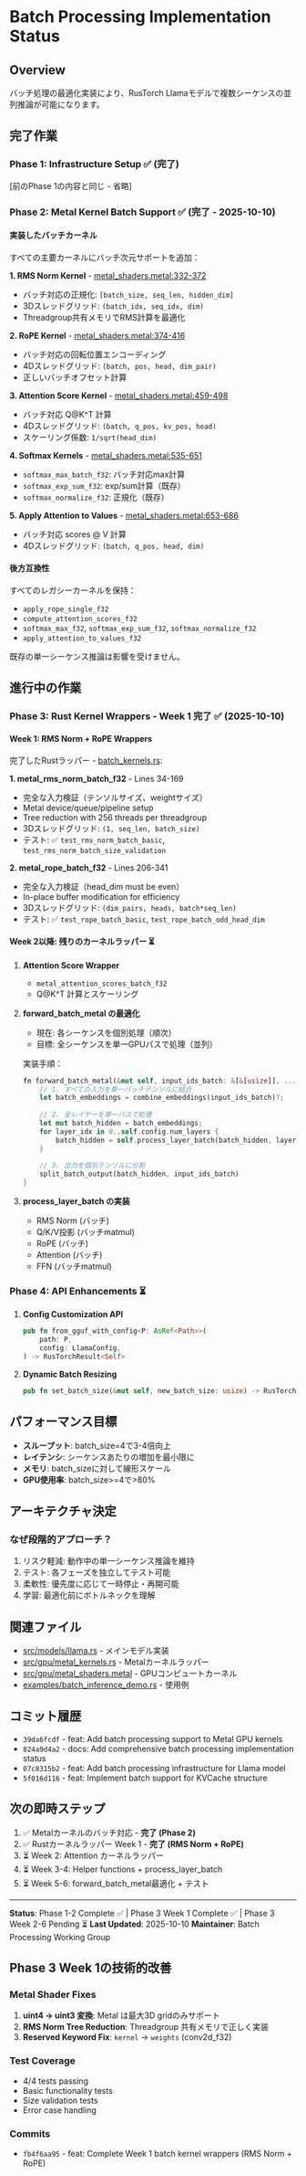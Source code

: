 # Batch Processing Implementation Status

## Overview
バッチ処理の最適化実装により、RusTorch Llamaモデルで複数シーケンスの並列推論が可能になります。

## 完了作業

### Phase 1: Infrastructure Setup ✅ (完了)

[前のPhase 1の内容と同じ - 省略]

### Phase 2: Metal Kernel Batch Support ✅ (完了 - 2025-10-10)

#### 実装したバッチカーネル

すべての主要カーネルにバッチ次元サポートを追加：

**1. RMS Norm Kernel** - [metal_shaders.metal:332-372](../src/gpu/metal_shaders.metal#L332-L372)
- バッチ対応の正規化: `[batch_size, seq_len, hidden_dim]`  
- 3Dスレッドグリッド: `(batch_idx, seq_idx, dim)`
- Threadgroup共有メモリでRMS計算を最適化

**2. RoPE Kernel** - [metal_shaders.metal:374-416](../src/gpu/metal_shaders.metal#L374-L416)
- バッチ対応の回転位置エンコーディング
- 4Dスレッドグリッド: `(batch, pos, head, dim_pair)`
- 正しいバッチオフセット計算

**3. Attention Score Kernel** - [metal_shaders.metal:459-498](../src/gpu/metal_shaders.metal#L459-L498)
- バッチ対応 Q@K^T 計算
- 4Dスレッドグリッド: `(batch, q_pos, kv_pos, head)`
- スケーリング係数: `1/sqrt(head_dim)`

**4. Softmax Kernels** - [metal_shaders.metal:535-651](../src/gpu/metal_shaders.metal#L535-L651)
- `softmax_max_batch_f32`: バッチ対応max計算
- `softmax_exp_sum_f32`: exp/sum計算（既存）
- `softmax_normalize_f32`: 正規化（既存）

**5. Apply Attention to Values** - [metal_shaders.metal:653-686](../src/gpu/metal_shaders.metal#L653-L686)
- バッチ対応 scores @ V 計算
- 4Dスレッドグリッド: `(batch, q_pos, head, dim)`

#### 後方互換性

すべてのレガシーカーネルを保持：
- `apply_rope_single_f32`
- `compute_attention_scores_f32`
- `softmax_max_f32`, `softmax_exp_sum_f32`, `softmax_normalize_f32`
- `apply_attention_to_values_f32`

既存の単一シーケンス推論は影響を受けません。

## 進行中の作業

### Phase 3: Rust Kernel Wrappers - Week 1 完了 ✅ (2025-10-10)

#### Week 1: RMS Norm + RoPE Wrappers

完了したRustラッパー - [batch_kernels.rs](../src/gpu/batch_kernels.rs):

**1. metal_rms_norm_batch_f32** - Lines 34-169
- 完全な入力検証（テンソルサイズ、weightサイズ）
- Metal device/queue/pipeline setup
- Tree reduction with 256 threads per threadgroup
- 3Dスレッドグリッド: `(1, seq_len, batch_size)`
- テスト: ✅ `test_rms_norm_batch_basic`, `test_rms_norm_batch_size_validation`

**2. metal_rope_batch_f32** - Lines 206-341
- 完全な入力検証（head_dim must be even）
- In-place buffer modification for efficiency
- 3Dスレッドグリッド: `(dim_pairs, heads, batch*seq_len)`
- テスト: ✅ `test_rope_batch_basic`, `test_rope_batch_odd_head_dim`

#### Week 2以降: 残りのカーネルラッパー ⏳

1. **Attention Score Wrapper**
   - `metal_attention_scores_batch_f32`
   - Q@K^T 計算とスケーリング

2. **forward_batch_metal の最適化**
   - 現在: 各シーケンスを個別処理（順次）
   - 目標: 全シーケンスを単一GPUパスで処理（並列）
   
   実装手順：
   ```rust
   fn forward_batch_metal(&mut self, input_ids_batch: &[&[usize]], ...) -> RusTorchResult<Vec<Tensor<f64>>> {
       // 1. すべての入力を単一バッチテンソルに結合
       let batch_embeddings = combine_embeddings(input_ids_batch)?;
       
       // 2. 全レイヤーを単一パスで処理
       let mut batch_hidden = batch_embeddings;
       for layer_idx in 0..self.config.num_layers {
           batch_hidden = self.process_layer_batch(batch_hidden, layer_idx)?;
       }
       
       // 3. 出力を個別テンソルに分割
       split_batch_output(batch_hidden, input_ids_batch)
   }
   ```

3. **process_layer_batch の実装**
   - RMS Norm (バッチ)
   - Q/K/V投影 (バッチmatmul)
   - RoPE (バッチ)
   - Attention (バッチ)
   - FFN (バッチmatmul)

### Phase 4: API Enhancements ⏳

1. **Config Customization API**
   ```rust
   pub fn from_gguf_with_config<P: AsRef<Path>>(
       path: P,
       config: LlamaConfig,
   ) -> RusTorchResult<Self>
   ```

2. **Dynamic Batch Resizing**
   ```rust
   pub fn set_batch_size(&mut self, new_batch_size: usize) -> RusTorchResult<()>
   ```

## パフォーマンス目標

- **スループット**: batch_size=4で3-4倍向上
- **レイテンシ**: シーケンスあたりの増加を最小限に
- **メモリ**: batch_sizeに対して線形スケール
- **GPU使用率**: batch_size>=4で>80%

## アーキテクチャ決定

### なぜ段階的アプローチ？
1. リスク軽減: 動作中の単一シーケンス推論を維持
2. テスト: 各フェーズを独立してテスト可能
3. 柔軟性: 優先度に応じて一時停止・再開可能
4. 学習: 最適化前にボトルネックを理解

## 関連ファイル

- [src/models/llama.rs](../src/models/llama.rs) - メインモデル実装
- [src/gpu/metal_kernels.rs](../src/gpu/metal_kernels.rs) - Metalカーネルラッパー
- [src/gpu/metal_shaders.metal](../src/gpu/metal_shaders.metal) - GPUコンピュートカーネル
- [examples/batch_inference_demo.rs](../examples/batch_inference_demo.rs) - 使用例

## コミット履歴

- `39da6fcdf` - feat: Add batch processing support to Metal GPU kernels
- `824a9d4a2` - docs: Add comprehensive batch processing implementation status
- `07c8315b2` - feat: Add batch processing infrastructure for Llama model
- `5f016d116` - feat: Implement batch support for KVCache structure

## 次の即時ステップ

1. ✅ Metalカーネルのバッチ対応 - **完了 (Phase 2)**
2. ✅ Rustカーネルラッパー Week 1 - **完了 (RMS Norm + RoPE)**
3. ⏳ Week 2: Attention カーネルラッパー
4. ⏳ Week 3-4: Helper functions + process_layer_batch
5. ⏳ Week 5-6: forward_batch_metal最適化 + テスト

---

**Status**: Phase 1-2 Complete ✅ | Phase 3 Week 1 Complete ✅ | Phase 3 Week 2-6 Pending ⏳
**Last Updated**: 2025-10-10
**Maintainer**: Batch Processing Working Group

## Phase 3 Week 1の技術的改善

### Metal Shader Fixes
1. **uint4 → uint3 変換**: Metal は最大3D gridのみサポート
2. **RMS Norm Tree Reduction**: Threadgroup 共有メモリで正しく実装
3. **Reserved Keyword Fix**: `kernel` → `weights` (conv2d_f32)

### Test Coverage
- 4/4 tests passing
- Basic functionality tests
- Size validation tests
- Error case handling

### Commits
- `fb4f6aa95` - feat: Complete Week 1 batch kernel wrappers (RMS Norm + RoPE)
